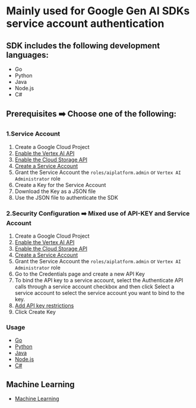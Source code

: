 # Mainly used for Google Gen AI SDKs service account authentication

## SDK includes the following development languages:
- Go
- Python
- Java
- Node.js
- C#

## Prerequisites ➡️ Choose one of the following:

### 1.Service Account
1. Create a Google Cloud Project
2. [Enable the Vertex AI API](https://console.cloud.google.com/apis/library/aiplatform.googleapis.com) 
3. [Enable the Cloud Storage API](https://console.cloud.google.com/apis/library/storage-component.googleapis.com)
4. [Create a Service Account](https://console.cloud.google.com/iam-admin/serviceaccounts/create)
5. Grant the Service Account the `roles/aiplatform.admin` or `Vertex AI Administrator` role
6. Create a Key for the Service Account
7. Download the Key as a JSON file
8. Use the JSON file to authenticate the SDK

### 2.Security Configuration ➡️ Mixed use of API-KEY and Service Account
1. Create a Google Cloud Project
2. [Enable the Vertex AI API](https://console.cloud.google.com/apis/library/aiplatform.googleapis.com) 
3. [Enable the Cloud Storage API](https://console.cloud.google.com/apis/library/storage-component.googleapis.com)
4. [Create a Service Account](https://console.cloud.google.com/iam-admin/serviceaccounts/create)
5. Grant the Service Account the `roles/aiplatform.admin` or `Vertex AI Administrator` role
6. Go to the Credentials page and create a new API Key
7. To bind the API key to a service account, select the Authenticate API calls through a service account checkbox and then click Select a service account to select the service account you want to bind to the key.
8. [Add API key restrictions](https://cloud.google.com/docs/authentication/api-keys#ip)
9. Click Create Key

### Usage
- [Go](/go/main.go)
- [Python](/python/GenerateWithVertexAI.py)
- [Java](/java/src/main/java/GenerateWithVertexAI.java)
- [Node.js](/node/main.js)
- [C#](/C#/Program.cs)

## Machine Learning
- [Machine Learning](https://github.com/kade-chen/machine-learning)
